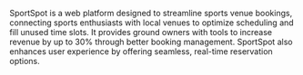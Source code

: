 SportSpot is a web platform designed to streamline sports venue bookings, connecting sports enthusiasts with local venues to optimize scheduling and fill unused time slots. It provides ground owners with tools to increase revenue by up to 30% through better booking management. SportSpot also enhances user experience by offering seamless, real-time reservation options.
